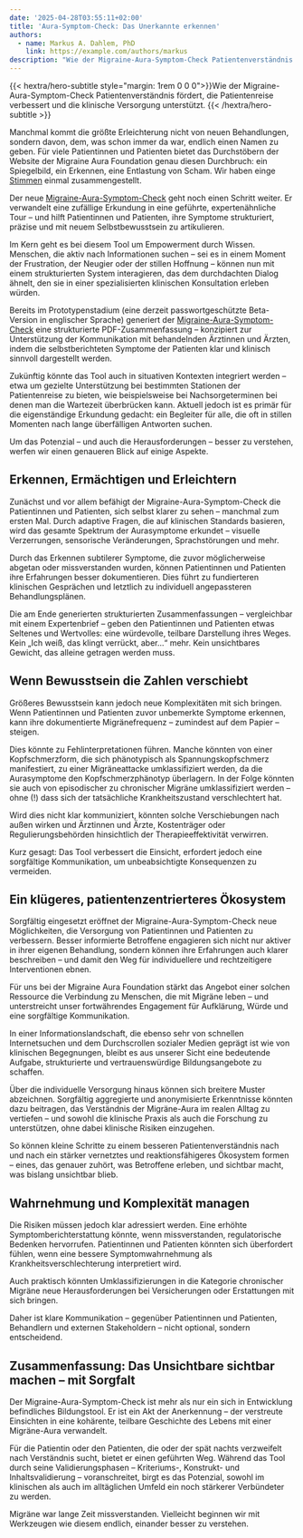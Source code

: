 ```yaml
---
date: '2025-04-28T03:55:11+02:00'
title: 'Aura-Symptom-Check: Das Unerkannte erkennen'
authors:
  - name: Markus A. Dahlem, PhD
    link: https://example.com/authors/markus
description: "Wie der Migraine-Aura-Symptom-Check Patientenverständnis fördert, die Patienten -Journey  verbessert und die klinische Versorgung unterstützt."
---
```


<div class="hx-mb-12">
{{< hextra/hero-subtitle style="margin: 1rem 0 0 0">}}Wie der Migraine-Aura-Symptom-Check Patientenverständnis fördert, die Patientenreise verbessert und die klinische Versorgung unterstützt.
    {{< /hextra/hero-subtitle >}}
</div>

Manchmal kommt die größte Erleichterung nicht von neuen Behandlungen, sondern davon, dem, was schon immer da war, endlich einen Namen zu geben. Für viele Patientinnen und Patienten bietet das Durchstöbern der Website der Migraine Aura Foundation genau diesen Durchbruch: ein Spiegelbild, ein Erkennen, eine Entlastung von Scham. Wir haben einge [Stimmen](/de/voices/) einmal zusammengestellt.

Der neue [Migraine-Aura-Symptom-Check](/de/aura-symptom-check/symptom-check-tools/) geht noch einen Schritt weiter. Er verwandelt eine zufällige Erkundung in eine geführte, expertenähnliche Tour – und hilft Patientinnen und Patienten, ihre Symptome strukturiert, präzise und mit neuem Selbstbewusstsein zu artikulieren.

Im Kern geht es bei diesem Tool um Empowerment durch Wissen. Menschen, die aktiv nach Informationen suchen – sei es in einem Moment der Frustration, der Neugier oder der stillen Hoffnung – können nun mit einem strukturierten System interagieren, das dem durchdachten Dialog ähnelt, den sie in einer spezialisierten klinischen Konsultation erleben würden.

Bereits im Prototypenstadium (eine derzeit passwortgeschützte Beta-Version in englischer Sprache) generiert der [Migraine-Aura-Symptom-Check](de/aura-symptom-check/symptom-check-tools/) eine strukturierte PDF-Zusammenfassung – konzipiert zur Unterstützung der Kommunikation mit behandelnden Ärztinnen und Ärzten, indem die selbstberichteten Symptome der Patienten klar und klinisch sinnvoll dargestellt werden.

Zukünftig könnte das Tool auch in situativen Kontexten integriert werden – etwa um gezielte Unterstützung bei bestimmten Stationen der Patientenreise zu bieten, wie beispielsweise bei Nachsorgeterminen bei denen man die Wartezeit überbrücken kann. Aktuell jedoch ist es primär für die eigenständige Erkundung gedacht: ein Begleiter für alle, die oft in stillen Momenten nach lange überfälligen Antworten suchen.

Um das Potenzial – und auch die Herausforderungen – besser zu verstehen, werfen wir einen genaueren Blick auf einige Aspekte.

## Erkennen, Ermächtigen und Erleichtern
Zunächst und vor allem befähigt der Migraine-Aura-Symptom-Check die Patientinnen und Patienten, sich selbst klarer zu sehen – manchmal zum ersten Mal. Durch adaptive Fragen, die auf klinischen Standards basieren, wird das gesamte Spektrum der Aurasymptome erkundet – visuelle Verzerrungen, sensorische Veränderungen, Sprachstörungen und mehr.

Durch das Erkennen subtilerer Symptome, die zuvor möglicherweise abgetan oder missverstanden wurden, können Patientinnen und Patienten ihre Erfahrungen besser dokumentieren. Dies führt zu fundierteren klinischen Gesprächen und letztlich zu individuell angepassteren Behandlungsplänen.

Die am Ende generierten strukturierten Zusammenfassungen – vergleichbar mit einem Expertenbrief – geben den Patientinnen und Patienten etwas Seltenes und Wertvolles: eine würdevolle, teilbare Darstellung ihres Weges. Kein „Ich weiß, das klingt verrückt, aber...“ mehr. Kein unsichtbares Gewicht, das alleine getragen werden muss.

## Wenn Bewusstsein die Zahlen verschiebt
Größeres Bewusstsein kann jedoch neue Komplexitäten mit sich bringen. Wenn Patientinnen und Patienten zuvor unbemerkte Symptome erkennen, kann ihre dokumentierte Migränefrequenz – zumindest auf dem Papier – steigen.

Dies könnte zu Fehlinterpretationen führen. Manche könnten von einer Kopfschmerzform, die sich phänotypisch als Spannungskopfschmerz manifestiert, zu einer Migräneattacke umklassifiziert werden, da die Aurasymptome den Kopfschmerzphänotyp überlagern. In der Folge könnten sie auch von episodischer zu chronischer Migräne umklassifiziert werden – ohne (!) dass sich der tatsächliche Krankheitszustand verschlechtert hat.

Wird dies nicht klar kommuniziert, könnten solche Verschiebungen nach außen wirken und Ärztinnen und Ärzte, Kostenträger oder Regulierungsbehörden hinsichtlich der Therapieeffektivität verwirren.

Kurz gesagt: Das Tool verbessert die Einsicht, erfordert jedoch eine sorgfältige Kommunikation, um unbeabsichtigte Konsequenzen zu vermeiden.


## Ein klügeres, patientenzentrierteres Ökosystem
Sorgfältig eingesetzt eröffnet der Migraine-Aura-Symptom-Check neue Möglichkeiten, die Versorgung von Patientinnen und Patienten zu verbessern.
Besser informierte Betroffene engagieren sich nicht nur aktiver in ihrer eigenen Behandlung, sondern können ihre Erfahrungen auch klarer beschreiben – und damit den Weg für individuellere und rechtzeitigere Interventionen ebnen.

Für uns bei der Migraine Aura Foundation stärkt das Angebot einer solchen Ressource die Verbindung zu Menschen, die mit Migräne leben – und unterstreicht unser fortwährendes Engagement für Aufklärung, Würde und eine sorgfältige Kommunikation.

In einer Informationslandschaft, die ebenso sehr von schnellen Internetsuchen und dem Durchscrollen sozialer Medien geprägt ist wie von klinischen Begegnungen, bleibt es aus unserer Sicht eine bedeutende Aufgabe, strukturierte und vertrauenswürdige Bildungsangebote zu schaffen.

Über die individuelle Versorgung hinaus können sich breitere Muster abzeichnen.
Sorgfältig aggregierte und anonymisierte Erkenntnisse könnten dazu beitragen, das Verständnis der Migräne-Aura im realen Alltag zu vertiefen – und sowohl die klinische Praxis als auch die Forschung zu unterstützen, ohne dabei klinische Risiken einzugehen.

So können kleine Schritte zu einem besseren Patientenverständnis nach und nach ein stärker vernetztes und reaktionsfähigeres Ökosystem formen – eines, das genauer zuhört, was Betroffene erleben, und sichtbar macht, was bislang unsichtbar blieb.


## Wahrnehmung und Komplexität managen
Die Risiken müssen jedoch klar adressiert werden. Eine erhöhte Symptomberichterstattung könnte, wenn missverstanden, regulatorische Bedenken hervorrufen. Patientinnen und Patienten könnten sich überfordert fühlen, wenn eine bessere Symptomwahrnehmung als Krankheitsverschlechterung interpretiert wird.

Auch praktisch könnten Umklassifizierungen in die Kategorie chronischer Migräne neue Herausforderungen bei Versicherungen oder Erstattungen mit sich bringen.

Daher ist klare Kommunikation – gegenüber Patientinnen und Patienten, Behandlern und externen Stakeholdern – nicht optional, sondern entscheidend.

## Zusammenfassung: Das Unsichtbare sichtbar machen – mit Sorgfalt

Der Migraine-Aura-Symptom-Check ist mehr als nur ein sich in Entwicklung befindliches Bildungstool. Er ist ein Akt der Anerkennung – der verstreute Einsichten in eine kohärente, teilbare Geschichte des Lebens mit einer Migräne-Aura verwandelt.

Für die Patientin oder den Patienten, die oder der spät nachts verzweifelt nach Verständnis sucht, bietet er einen geführten Weg. Während das Tool durch seine Validierungsphasen – Kriteriums-, Konstrukt- und Inhaltsvalidierung – voranschreitet, birgt es das Potenzial, sowohl im klinischen als auch im alltäglichen Umfeld ein noch stärkerer Verbündeter zu werden.

Migräne war lange Zeit missverstanden. Vielleicht beginnen wir mit Werkzeugen wie diesem endlich, einander besser zu verstehen.
